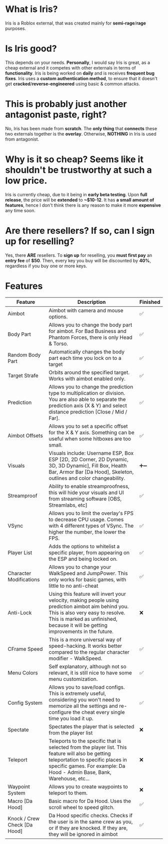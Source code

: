 # What is Iris?
Iris is a Roblox external, that was created mainly for **semi-rage**/**rage** purposes.

# Is Iris good?
This depends on your needs. **Personally**, I would say Iris is great, as a cheap external and it competes with other externals in terms of **functionality**. Iris is being worked on **daily** and is receives **frequent bug fixes**. Iris uses a **custom authentication method**, to ensure that it doesn't get **cracked**/**reverse-engineered** using basic & common attacks.

# This is probably just another antagonist paste, right?
No, Iris has been made from **scratch**. The **only thing** that **connects** these two externals together is the **overlay**. Otherwise, **NOTHING** in Iris is used from antagonist.

# Why is it so cheap? Seems like it shouldn't be trustworthy at such a low price.
Iris is currently cheap, due to it being in **early beta testing**. Upon **full release**, the price will be **extended** to **~$10-12**. It has **a small amount of features**, hence I don't think there is any reason to make it more **expensive** any time soon.

# Are there resellers? If so, can I sign up for reselling?
Yes, there **ARE** resellers. To **sign up** for reselling, you **must first pay** an **entry fee** of **$50**. Then, every key you buy will be discounted by **40%**, regardless if you buy one or more keys.

# Features
| Feature | Description | Finished |  
| ----------- | ----------- |  ----------- |
| Aimbot | Aimbot with camera and mouse options. | ✅ |
| Body Part | Allows you to change the body part for aimbot. For Bad Business and Phantom Forces, there is only Head & Torso. | ✅ |
| Random Body Part | Automatically changes the body part each time you lock on to a target | ✅ |
| Target Strafe | Orbits around the specified target. Works with aimbot enabled only. | ✅ |
| Prediction | Allows you to change the prediction type to multiplication or division. You are also able to separate the prediction axis (X & Y) and select distance prediction [Close / Mid / Far]. | ✅ |
| Aimbot Offsets | Allows you to set a specific offset for the X & Y axis. Something can be useful when some hitboxes are too small. | ✅ |
| Visuals | Visuals include: Username ESP, Box ESP [2D, 2D Corner, 2D Dynamic, 3D, 3D Dynamic], Fill Box, Health Bar, Armor Bar [Da Hood], Skeleton, outlines and color changeability. | ➕➖ |
| Streamproof | Ability to enable streamproofness, this will hide your visuals and UI from streaming software [OBS, Streamlabs, etc] | ✅ |
| VSync | Allows you to limit the overlay's FPS to decrease CPU usage. Comes with 4 different types of VSync. The higher the number, the lower the FPS. | ✅ |
| Player List | Adds the options to whitelist a specific player, from appearing on the ESP and being locked on. | ✅ |
| Character Modifications | Allows you to change your WalkSpeed and JumpPower. This only works for basic games, with little to no anti-cheat | ✅ |
| Anti-Lock | Using this feature will invert your velocity, making people using prediction aimbot aim behind you. This is also very easy to resolve. This is marked as unfinished, because it will be getting improvements in the future. | ❌ |
| CFrame Speed | This is a more universal way of speed-hacking. It works better compared to the regular character modifier - WalkSpeed. | ✅ |
| Menu Colors | Self explanatory, although not so relevant, it is still nice to have some menu customization. | ✅ |
| Config System | Allows you to save/load configs. This is extremely useful, considering you won't need to memorize all the settings and re-configure the cheat every single time you load it up. | ✅ |
| Spectate | Spectates the player that is selected from the player list | ❌ |
| Teleport | Teleports to the specific that is selected from the player list. This feature will also be getting teleportation to specific places in specific games. For example: Da Hood - Admin Base, Bank, Warehouse, etc... | ❌ |
| Waypoint System | Allows you to create waypoints to teleport to them. | ❌ |
| Macro [Da Hood] | Basic macro for Da Hood. Uses the scroll wheel to speed glitch. | ✅ |
| Knock / Crew Check [Da Hood] | Da Hood specific checks. Checks if the user is in the same crew as you, or if they are knocked. If they are, they will be ignored in aimbot | ✅ |
